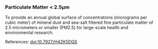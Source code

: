 ### Particulate Matter < 2.5µm
To provide an annual global surface of concentrations (micrograms per cubic meter) of mineral dust and sea-salt filtered fine particulate matter of 2.5 micrometers or smaller (PM2.5) for large-scale health and environmental research.

References: [doi:10.7927/H4ZK5DQS](https://doi.org/10.7927/H4ZK5DQS)

